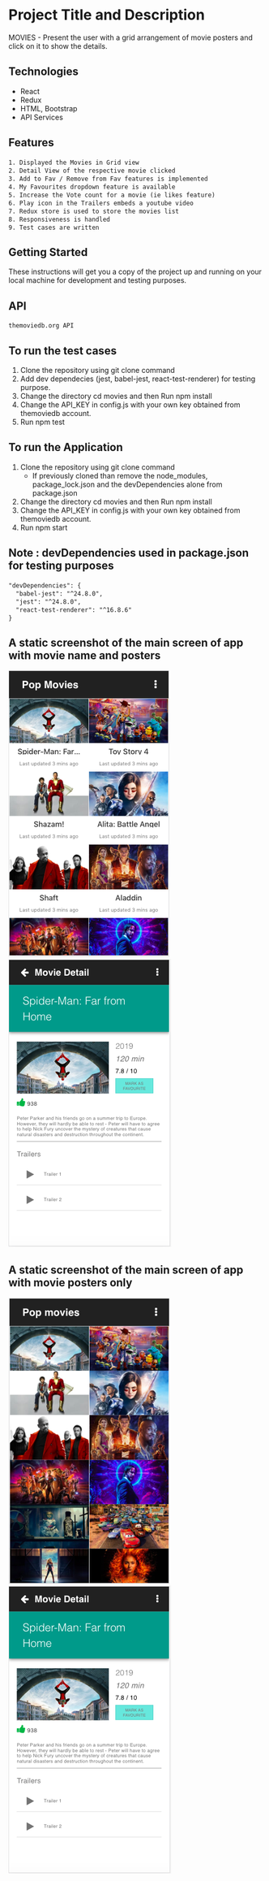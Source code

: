 # Project Title and Description

MOVIES - Present the user with a grid arrangement of movie posters and click on it to show the details.

## Technologies
- React
- Redux
- HTML, Bootstrap
- API Services

## Features

```
1. Displayed the Movies in Grid view
2. Detail View of the respective movie clicked
3. Add to Fav / Remove from Fav features is implemented
4. My Favourites dropdown feature is available
5. Increase the Vote count for a movie (ie likes feature)
6. Play icon in the Trailers embeds a youtube video
7. Redux store is used to store the movies list
8. Responsiveness is handled
9. Test cases are written
```


## Getting Started

These instructions will get you a copy of the project up and running on your local machine for development and testing purposes.

## API

```
themoviedb.org API
```

## To run the test cases

1. Clone the repository using git clone command
2. Add dev dependecies (jest, babel-jest, react-test-renderer) for testing purpose.
3. Change the directory cd movies and then Run npm install
4. Change the API_KEY in config.js with your own key obtained from themoviedb account.
5. Run npm test

## To run the Application

1. Clone the repository using git clone command
     - If previously cloned than remove the node_modules, package_lock.json and the devDependencies alone from package.json
2. Change the directory cd movies and then Run npm install
3. Change the API_KEY in config.js with your own key obtained from themoviedb account.
4. Run npm start

## Note : devDependencies used in package.json for testing purposes
```
"devDependencies": {
  "babel-jest": "^24.8.0",
  "jest": "^24.8.0",
  "react-test-renderer": "^16.8.6"
}
```

## A static screenshot of the main screen of app with movie name and posters
![screenshot of the main screen](/screenshots/moviename.png)
![screenshot of the main screen](/screenshots/moviedetail.png)


## A static screenshot of the main screen of app with movie posters only
![screenshot of the main screen](/screenshots/movie.png)
![screenshot of the main screen](/screenshots/moviedetail.png)

